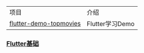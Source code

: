 <table>
  <tr>
    <td>项目</td>
    <td>介绍</td>
  </tr>
  <tr>
    <td><a href="https://github.com/lzyy/flutter-demo-topmovies">flutter-demo-topmovies</a?</td>
    <td>Flutter学习Demo</td>
  </tr>
</table>


### [Flutter基础](https://github.com/chen-eugene/FlutterInterview/blob/master/%E5%9F%BA%E7%A1%80/Flutter%E5%9F%BA%E7%A1%80.md)



